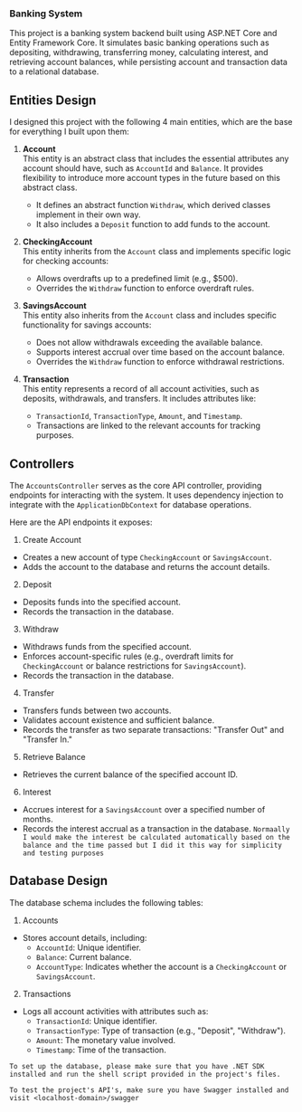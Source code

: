 ### Banking System

This project is a banking system backend built using ASP.NET Core and Entity Framework Core. It simulates basic banking operations such as depositing, withdrawing, transferring money, calculating interest, and retrieving account balances, while persisting account and transaction data to a relational database. 

## Entities Design

I designed this project with the following 4 main entities, which are the base for everything I built upon them:

1. **Account**  
   This entity is an abstract class that includes the essential attributes any account should have, such as `AccountId` and `Balance`. It provides flexibility to introduce more account types in the future based on this abstract class.  
   - It defines an abstract function `Withdraw`, which derived classes implement in their own way.  
   - It also includes a `Deposit` function to add funds to the account.

2. **CheckingAccount**  
   This entity inherits from the `Account` class and implements specific logic for checking accounts:  
   - Allows overdrafts up to a predefined limit (e.g., $500).  
   - Overrides the `Withdraw` function to enforce overdraft rules.

3. **SavingsAccount**  
   This entity also inherits from the `Account` class and includes specific functionality for savings accounts:  
   - Does not allow withdrawals exceeding the available balance.  
   - Supports interest accrual over time based on the account balance.  
   - Overrides the `Withdraw` function to enforce withdrawal restrictions.

4. **Transaction**  
   This entity represents a record of all account activities, such as deposits, withdrawals, and transfers. It includes attributes like:  
   - `TransactionId`, `TransactionType`, `Amount`, and `Timestamp`.  
   - Transactions are linked to the relevant accounts for tracking purposes.

## Controllers

The `AccountsController` serves as the core API controller, providing endpoints for interacting with the system. It uses dependency injection to integrate with the `ApplicationDbContext` for database operations.

Here are the API endpoints it exposes:

1. Create Account
- Creates a new account of type `CheckingAccount` or `SavingsAccount`.
- Adds the account to the database and returns the account details.

2. Deposit
- Deposits funds into the specified account.
- Records the transaction in the database.

3. Withdraw
- Withdraws funds from the specified account.
- Enforces account-specific rules (e.g., overdraft limits for `CheckingAccount` or balance restrictions for `SavingsAccount`).
- Records the transaction in the database.

4. Transfer
- Transfers funds between two accounts.
- Validates account existence and sufficient balance.
- Records the transfer as two separate transactions: "Transfer Out" and "Transfer In."

5. Retrieve Balance
- Retrieves the current balance of the specified account ID. 

6. Interest
- Accrues interest for a `SavingsAccount` over a specified number of months.
- Records the interest accrual as a transaction in the database.
`Normaally I would make the interest be calculated automatically based on the balance and the time passed but I did it this way for simplicity and testing purposes`

## Database Design

The database schema includes the following tables:

1. Accounts
- Stores account details, including:
  - `AccountId`: Unique identifier.
  - `Balance`: Current balance.
  - `AccountType`: Indicates whether the account is a `CheckingAccount` or `SavingsAccount`.

2. Transactions
- Logs all account activities with attributes such as:
  - `TransactionId`: Unique identifier.
  - `TransactionType`: Type of transaction (e.g., "Deposit", "Withdraw").
  - `Amount`: The monetary value involved.
  - `Timestamp`: Time of the transaction.


`To set up the database, please make sure that you have .NET SDK installed and run the shell script provided in the project's files.`

`To test the project's API's, make sure you have Swagger installed and visit <localhost-domain>/swagger`
